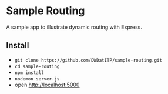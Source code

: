 # Sample Routing

A sample app to illustrate dynamic routing with Express.

## Install

  * `git clone https://github.com/DWDatITP/sample-routing.git`
  * `cd sample-routing`
  * `npm install`
  * `nodemon server.js`
  * open [http://localhost:5000](http://localhost:5000)
